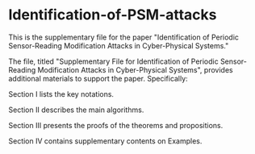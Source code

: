 # Identification-of-PSM-attacks
This is the supplementary file for the paper "Identification of Periodic Sensor-Reading Modification Attacks in Cyber-Physical Systems."

The file, titled "Supplementary File for Identification of Periodic Sensor-Reading Modification Attacks in Cyber-Physical Systems", provides additional materials to support the paper. Specifically:

Section I lists the key notations.

Section II describes the main algorithms.

Section III presents the proofs of the theorems and propositions.

Section IV contains supplementary contents on Examples.
